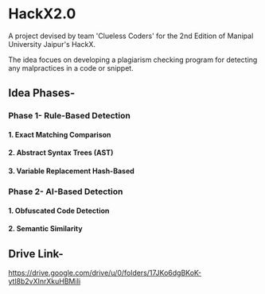 # HackX2.0

A project devised by team 'Clueless Coders' for the 2nd Edition of Manipal University Jaipur's HackX. 

The idea focues on developing a plagiarism checking program for detecting any malpractices in a code or snippet.

## Idea Phases-

### **Phase 1- Rule-Based Detection**

  #### 1. Exact Matching Comparison
  #### 2. Abstract Syntax Trees (AST)
  #### 3. Variable Replacement Hash-Based


### **Phase 2- AI-Based Detection**

  #### 1. Obfuscated Code Detection
  #### 2. Semantic Similarity


## Drive Link-
https://drive.google.com/drive/u/0/folders/17JKo6dgBKoK-ytl8b2vXInrXkuHBMiIi
